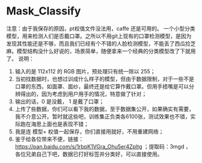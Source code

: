 # Mask_Classify
注意：由于我保存的原因，pt权值文件没法用，caffe 还是可用的。
一个小型分类模型，用来检测人们是否戴口罩。之所以不用git上现有的口罩检测模型，是因为发现其性能还是不够，而且我们已经有个不错的人脸检测模型，不能丢了西瓜捡芝麻。模型结构没什么好说的，场景简单，随便拿来一个经典的分类模型改了下就用了。
说明：
1. 输入的是 112x112 的 RGB 图片，预处理只有统一除以 255；
2. 当初找数据时，也想过训成什么样子的模型，但由于数据限制，对于一些不是口罩的东西，如面罩、面纱，最终还是给它算作戴口罩。但用手捂嘴是可以分辨得出的，因为考虑到用户用手的情况，特意做了针对；
3. 输出的话，0 是没戴， 1 是戴了口罩；
4. 上传了些数据，你们可以看下我的数据，至于数据集公开，如果确实有需要，我不介意公开。暂时就这些吧，训练集正负类各6100张，测试效果也不错，实际跑在海思上面也是表现不错；
5. 我是连 模型+ 权值一起保存，你们直接用就好，不用重建网络；
6. 鉴于给各位带来不便，链接：https://pan.baidu.com/s/1rbpK1VGra_Ohu5er4Zpltg ；提取码：3mgd ，各位兄弟自己下吧，数据已打好标签并分类好，可以直接使用。
